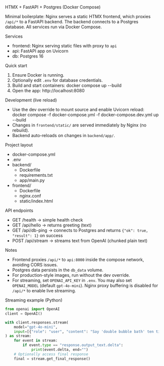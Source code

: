 HTMX + FastAPI + Postgres (Docker Compose)

Minimal boilerplate: Nginx serves a static HTMX frontend, which proxies `/api/*` to a FastAPI backend. The backend connects to a Postgres database. All services run via Docker Compose.

Services
- frontend: Nginx serving static files with proxy to `api`
- api: FastAPI app on Uvicorn
- db: Postgres 16

Quick start
1) Ensure Docker is running.
2) Optionally edit `.env` for database credentials.
3) Build and start containers:
   docker compose up --build
4) Open the app:
   http://localhost:8080

Development (live reload)
- Use the dev override to mount source and enable Uvicorn reload:
  docker compose -f docker-compose.yml -f docker-compose.dev.yml up --build
- Changes in `frontend/static/` are served immediately by Nginx (no rebuild).
- Backend auto-reloads on changes in `backend/app/`.

Project layout
- docker-compose.yml
- .env
- backend/
  - Dockerfile
  - requirements.txt
  - app/main.py
- frontend/
  - Dockerfile
  - nginx.conf
  - static/index.html

API endpoints
- GET /health → simple health check
- GET /api/hello → returns greeting (text)
- GET /api/db-ping → connects to Postgres and returns `{"ok": true, "result": 1}` on success
- POST /api/stream → streams text from OpenAI (chunked plain text)

Notes
- Frontend proxies `/api/*` to `api:8000` inside the compose network, avoiding CORS issues.
- Postgres data persists in the `db_data` volume.
 - For production-style images, run without the dev override.
 - For streaming, set `OPENAI_API_KEY` in `.env`. You may also set `OPENAI_MODEL` (default `gpt-4o-mini`). Nginx proxy buffering is disabled for `/api/*` to enable live streaming.

Streaming example (Python)
```python
from openai import OpenAI
client = OpenAI()

with client.responses.stream(
    model="gpt-4o-mini",
    input=[{"role": "user", "content": "Say 'double bubble bath' ten times fast."}],
) as stream:
    for event in stream:
        if event.type == "response.output_text.delta":
            print(event.delta, end="")
    # Optionally access final response
    final = stream.get_final_response()
```
